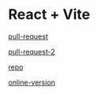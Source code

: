 # React + Vite

[pull-request](https://github.com/Motasem-Sulaiman/todo-app/pull/9)


[pull-request-2](https://github.com/Motasem-Sulaiman/todo-app/pull/14)



[repo](https://github.com/Motasem-Sulaiman/todo-app)

[online-version](https://vvlvtj-5173.csb.app/)